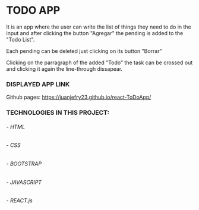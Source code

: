 # TODO APP

It is an app where the user can write the list of things they need to do in the input and after clicking the button "Agregar" the pending is added to the "Todo List".

Each pending can be deleted just clicking on its button "Borrar"

Clicking on the parragraph of the added "Todo" the task can be crossed out and clicking it again the line-through dissapear.

### DISPLAYED APP LINK
Github pages: https://juanjefry23.github.io/react-ToDoApp/

### TECHNOLOGIES IN THIS PROJECT:
###### - HTML
###### - CSS
###### - BOOTSTRAP
###### - JAVASCRIPT
###### - REACT.js
